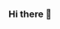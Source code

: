 ### Hi there 👋

<!--
**calloncampbell/calloncampbell** is a ✨ _special_ ✨ repository because its `README.md` (this file) appears on your GitHub profile.

Here are some ideas to get you started:

- 🔭 I’m currently working on ...
- 🌱 I’m currently learning ...
- 👯 I’m looking to collaborate on ...
- 🤔 I’m looking for help with ...
- 💬 Ask me about ...
- 📫 How to reach me: ...
- 😄 Pronouns: ...
- ⚡ Fun fact: ...

[![Azure](https://img.shields.io/badge/Azure-%230072C6.svg?logo=microsoftazure&logoColor=white)](#)&nbsp;
[![Version](https://img.shields.io/badge/.NET-512BD4?logo=dotnet&logoColor=fff)](#)&nbsp;
[![C#](https://img.shields.io/badge/C%23-%23239120.svg?logo=csharp&logoColor=white)](#)&nbsp;
-->
